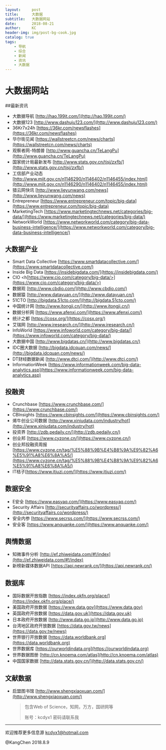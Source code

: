 ```yaml
---
layout:     post
title:      大数据
subtitle:   大数据网站
date:       2018-08-21
author:     KC
header-img: img/post-bg-cook.jpg
catalog: true
tags:
    - 导航
    - 综合
    - 新闻
    - 资讯
    - 大数据
---
```

# 大数据网站

##最新资讯

- 大数据导航 [http://hao.199it.com/](http://hao.199it.com/)
- 大数据123 [http://www.dashuju123.com/](http://www.dashuju123.com/)
- 36Kr7x24h [https://36kr.com/newsflashes](https://36kr.com/newsflashes)
- 华尔街见闻 [https://wallstreetcn.com/news/charts](https://wallstreetcn.com/news/charts)
- 观察者网-特朗普 [http://www.guancha.cn/TeLangPu](http://www.guancha.cn/TeLangPu)
- 国家统计局最新发布 [http://www.stats.gov.cn/tjsj/zxfb/](http://www.stats.gov.cn/tjsj/zxfb/)
- 工信部产业动态 [http://www.miit.gov.cn/n1146290/n1146402/n1146455/index.html](http://www.miit.gov.cn/n1146290/n1146402/n1146455/index.html)
- 猎云网快讯 [http://www.lieyunwang.com/news](http://www.lieyunwang.com/news)
- Entrepreneur [https://www.entrepreneur.com/topic/big-data](https://www.entrepreneur.com/topic/big-data)
- MarketingTech [https://www.marketingtechnews.net/categories/big-data/](https://www.marketingtechnews.net/categories/big-data/)
- NetworkWorld [https://www.networkworld.com/category/big-data-business-intelligence/](https://www.networkworld.com/category/big-data-business-intelligence/)


## 大数据产业



- Smart Data Collective [https://www.smartdatacollective.com/](https://www.smartdatacollective.com/)
- Inside Big Data [https://insidebigdata.com/](https://insidebigdata.com/)
- CIO <h[https://www.cio.com/category/big-data/>](https://www.cio.com/category/big-data/>)
- 数据观 [http://www.cbdio.com/](http://www.cbdio.com/)
- 数据猿 [http://www.datayuan.cn/](http://www.datayuan.cn/)
- 51CTO [http://bigdata.51cto.com/](http://bigdata.51cto.com/)
- 中国统计网 [http://www.itongji.cn/](http://www.itongji.cn/)
- 数据分析网 [https://www.afenxi.com/](https://www.afenxi.com/)
- 统计之都 [https://cosx.org/](https://cosx.org/)
- 艾瑞网 [http://www.iresearch.cn/](http://www.iresearch.cn/)
- InfoWorld [https://www.infoworld.com/category/big-data/](https://www.infoworld.com/category/big-data/)
- 大数据中国 [http://www.bigdatas.cn/](http://www.bigdatas.cn/)
- IDC圈大数据 [http://bigdata.idcquan.com/news/](http://bigdata.idcquan.com/news/)
- DT财经数据新闻 [http://www.dtcj.com/](http://www.dtcj.com/)
- InformationWeek [https://www.informationweek.com/big-data-analytics.asp](https://www.informationweek.com/big-data-analytics.asp)


## 投融资



- Crunchbase [https://www.crunchbase.com/](https://www.crunchbase.com/)
- CBInsights [https://www.cbinsights.com/](https://www.cbinsights.com/)
- 烯牛创业公司数据 [http://www.xiniudata.com/industry/hot](http://www.xiniudata.com/industry/hot)
- 投资界 [http://zdb.pedaily.cn/](http://zdb.pedaily.cn/)
- 创业邦 [https://www.cyzone.cn/](https://www.cyzone.cn/)
- 创业邦投融资周报 [https://www.cyzone.cn/tag/%E5%88%9B%E4%B8%9A%E9%82%A6%E5%91%A8%E6%8A%A5/](https://www.cyzone.cn/tag/%E5%88%9B%E4%B8%9A%E9%82%A6%E5%91%A8%E6%8A%A5/)
- IT桔子[https://www.itjuzi.com/](https://www.itjuzi.com/)


## 数据安全



- E安全 [https://www.easyaq.com/](https://www.easyaq.com/)
- Security Affairs [http://securityaffairs.co/wordpress/](http://securityaffairs.co/wordpress/)
- 安全内参 [https://www.secrss.com/](https://www.secrss.com/)
- 安全客 [https://www.anquanke.com/](https://www.anquanke.com/)


## 舆情数据



- 知微事件分析 [http://ef.zhiweidata.com/#!/index](http://ef.zhiweidata.com/#!/index)
- 新榜新媒体数据API [https://api.newrank.cn/](https://api.newrank.cn/)


## 数据库



- 国际数据开放指数 [https://index.okfn.org/place/](https://index.okfn.org/place/)
- 美国政府开放数据 [https://www.data.gov](https://www.data.gov)
- 英国政府开放数据 [https://data.gov.uk](https://data.gov.uk)
- 日本政府开放数据 [http://www.data.go.jp](http://www.data.go.jp)
- 台湾地区政府开放数据 [https://data.gov.tw/news](https://data.gov.tw/news)
- 世界银行开放数据 [https://data.worldbank.org](https://data.worldbank.org)
- 世界数据库 [https://ourworldindata.org](https://ourworldindata.org)
- 世界数据图册 [http://cn.knoema.com/atlas](http://cn.knoema.com/atlas)
- 中国国家数据 [http://data.stats.gov.cn/](http://data.stats.gov.cn/)


## 文献数据



- 启盟图书馆 [http://www.shengxiaoxuan.com/](http://www.shengxiaoxuan.com/)


  > 包含Web of Science，知网，万方，国研网等
  >
  > 账号：kcdyx1	密码请联系我

------

欢迎推荐更多信息源 kcdyx1@hotmail.com

@KangChen  2018.8.9